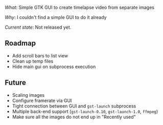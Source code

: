 
*What*: Simple GTK GUI to create timelapse video from separate images

*Why*: I couldn't find a simple GUI to do it already

*Current state*: Not released yet.

Roadmap
-------
 - Add scroll bars to list view
 - Clean up temp files
 - Hide main gui on subprocess execution



Future
------

 - Scaling images
 - Configure framerate via GUI
 - Tight connection between GUI and `gst-launch` subprocess
 - Multiple back-end support (`gst-launch-0.10`, `gst-launch-1.0`, `ffmpeg`)
 - Make sure all the images do not end up in "Recently used"
